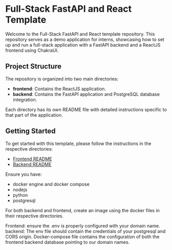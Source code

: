 # Full-Stack FastAPI and React Template

Welcome to the Full-Stack FastAPI and React template repository. This repository serves as a demo application for interns, showcasing how to set up and run a full-stack application with a FastAPI backend and a ReactJS frontend using ChakraUI.

## Project Structure

The repository is organized into two main directories:

- **frontend**: Contains the ReactJS application.
- **backend**: Contains the FastAPI application and PostgreSQL database integration.

Each directory has its own README file with detailed instructions specific to that part of the application.

## Getting Started

To get started with this template, please follow the instructions in the respective directories:

- [Frontend README](./frontend/README.md)
- [Backend README](./backend/README.md)

Ensure you have:

- docker engine and docker compose
- nodejs
- python
- postgresql

For both backend and frontend, create an image using the docker files in their respective directories.

Frontend: ensure the .env is properly configured with your domain name.
backend: The env file should contain the credentials of your postgresql and CORS origin. 
Docker-compose file contains the configuration of both the frontend backend database pointing to our domain names.

